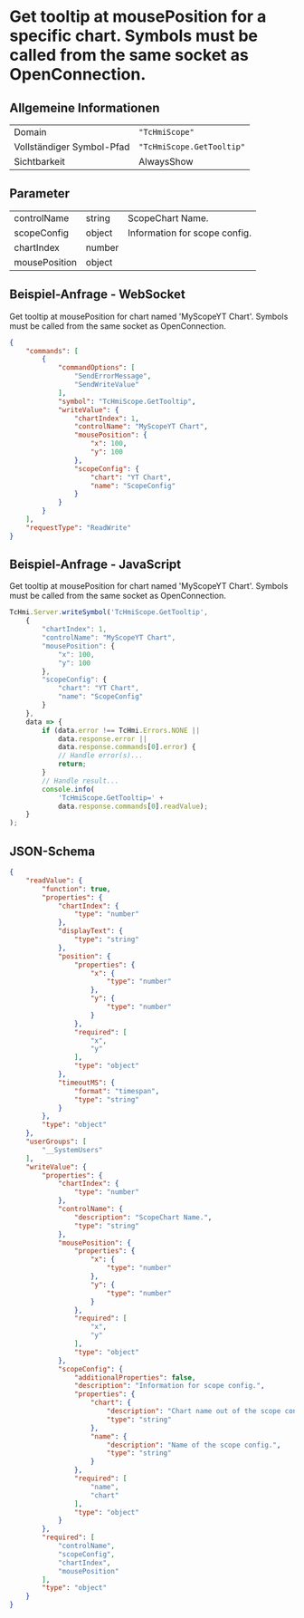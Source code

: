 # Get tooltip at mousePosition for a specific chart. Symbols must be called from the same socket as OpenConnection.

## Allgemeine Informationen

|  |  |
| - | - |
| Domain | `"TcHmiScope"` |
| Vollständiger Symbol-Pfad | `"TcHmiScope.GetTooltip"` |
| Sichtbarkeit | AlwaysShow |

## Parameter

|  |  |  |
| - | - | - |
| controlName | string | ScopeChart Name. |
| scopeConfig | object | Information for scope config. |
| chartIndex | number |  |
| mousePosition | object |  |

## Beispiel-Anfrage - WebSocket

Get tooltip at mousePosition for chart named 'MyScopeYT Chart'. Symbols must be called from the same socket as OpenConnection.
```json
{
    "commands": [
        {
            "commandOptions": [
                "SendErrorMessage",
                "SendWriteValue"
            ],
            "symbol": "TcHmiScope.GetTooltip",
            "writeValue": {
                "chartIndex": 1,
                "controlName": "MyScopeYT Chart",
                "mousePosition": {
                    "x": 100,
                    "y": 100
                },
                "scopeConfig": {
                    "chart": "YT Chart",
                    "name": "ScopeConfig"
                }
            }
        }
    ],
    "requestType": "ReadWrite"
}
```

## Beispiel-Anfrage - JavaScript

Get tooltip at mousePosition for chart named 'MyScopeYT Chart'. Symbols must be called from the same socket as OpenConnection.
```javascript
TcHmi.Server.writeSymbol('TcHmiScope.GetTooltip',
    {
        "chartIndex": 1,
        "controlName": "MyScopeYT Chart",
        "mousePosition": {
            "x": 100,
            "y": 100
        },
        "scopeConfig": {
            "chart": "YT Chart",
            "name": "ScopeConfig"
        }
    },
    data => {
        if (data.error !== TcHmi.Errors.NONE ||
            data.response.error ||
            data.response.commands[0].error) {
            // Handle error(s)...
            return;
        }
        // Handle result...
        console.info(
            'TcHmiScope.GetTooltip=' +
            data.response.commands[0].readValue);
    }
);
```

## JSON-Schema

```json
{
    "readValue": {
        "function": true,
        "properties": {
            "chartIndex": {
                "type": "number"
            },
            "displayText": {
                "type": "string"
            },
            "position": {
                "properties": {
                    "x": {
                        "type": "number"
                    },
                    "y": {
                        "type": "number"
                    }
                },
                "required": [
                    "x",
                    "y"
                ],
                "type": "object"
            },
            "timeoutMS": {
                "format": "timespan",
                "type": "string"
            }
        },
        "type": "object"
    },
    "userGroups": [
        "__SystemUsers"
    ],
    "writeValue": {
        "properties": {
            "chartIndex": {
                "type": "number"
            },
            "controlName": {
                "description": "ScopeChart Name.",
                "type": "string"
            },
            "mousePosition": {
                "properties": {
                    "x": {
                        "type": "number"
                    },
                    "y": {
                        "type": "number"
                    }
                },
                "required": [
                    "x",
                    "y"
                ],
                "type": "object"
            },
            "scopeConfig": {
                "additionalProperties": false,
                "description": "Information for scope config.",
                "properties": {
                    "chart": {
                        "description": "Chart name out of the scope config.",
                        "type": "string"
                    },
                    "name": {
                        "description": "Name of the scope config.",
                        "type": "string"
                    }
                },
                "required": [
                    "name",
                    "chart"
                ],
                "type": "object"
            }
        },
        "required": [
            "controlName",
            "scopeConfig",
            "chartIndex",
            "mousePosition"
        ],
        "type": "object"
    }
}
```

